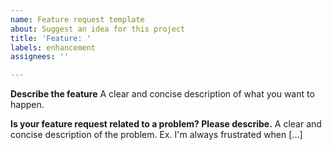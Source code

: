 ```yaml
---
name: Feature request template
about: Suggest an idea for this project
title: 'Feature: '
labels: enhancement
assignees: ''

---
```


**Describe the feature**
A clear and concise description of what you want to happen.


**Is your feature request related to a problem? Please describe.**
A clear and concise description of the problem. Ex. I'm always frustrated when [...]
